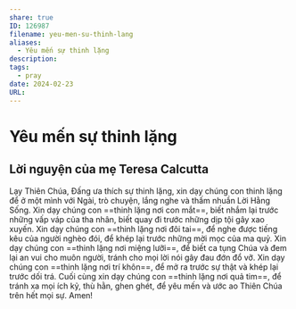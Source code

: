 ```yaml
---
share: true
ID: 126987
filename: yeu-men-su-thinh-lang
aliases:
  - Yêu mến sự thinh lặng
description: 
tags:
  - pray
date: 2024-02-23
URL:
---
```

# Yêu mến sự thinh lặng
## Lời nguyện của mẹ Teresa Calcutta

Lạy Thiên Chúa, Đấng ưa thích sự thinh lặng, xin dạy chúng con thinh lặng để ở một mình với Ngài, trò chuyện, lắng nghe và thấm nhuần Lời Hằng Sống.
Xin dạy chúng con ==thinh lặng nơi con mắt==, biết nhắm lại trước những vấp váp của tha nhân, biết quay đi trước những dịp tội gây xao xuyến.
Xin dạy chúng con ==thinh lặng nơi đôi tai==, để nghe được tiếng kêu của người nghèo đói, để khép lại trước những mời mọc của ma quỷ.
Xin dạy chúng con ==thinh lặng nơi miệng lưỡi==, để biết ca tụng Chúa và đem lại an vui cho muôn người, tránh cho mọi lời nói gây đau đớn đổ vỡ.
Xin dạy chúng con ==thinh lặng nơi trí khôn==, để mở ra trước sự thật và khép lại trước dối trá.
Cuối cùng xin dạy chúng con ==thinh lặng nơi quả tim==, để tránh xa mọi ích kỷ, thù hằn, ghen ghét, để yêu mến và ước ao Thiên Chúa trên hết mọi sự. Amen!

